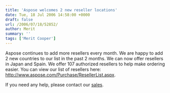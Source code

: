 ```yaml
---
title: 'Aspose welcomes 2 new reseller locations'
date: Tue, 18 Jul 2006 14:58:00 +0000
draft: false
url: /2006/07/18/52852/
author: Merit
summary: ''
tags: ['Merit Cooper']
---
```


Aspose continues to add more resellers every month. We are happy to add 2 new countries to our list in the past 2 months. We can now offer resellers in Japan and Spain. We offer 107 authorized resellers to help make ordering easier. You can view our list of resellers here: http://www.aspose.com/Purchase/ResellerList.aspx.

If you need any help, please contact our [sales][1].




[1]: mailto:sales@aspose.com



